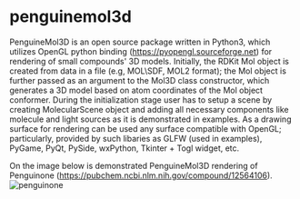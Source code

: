 # penguinemol3d
PenguineMol3D is an open source package written in Python3, which utilizes OpenGL python binding (https://pyopengl.sourceforge.net) for rendering of small compounds' 3D models. Initially, the RDKit Mol object is created from data in a file (e.g, MOL\SDF, MOL2 format); the Mol object is further passed as an argument to the Mol3D class constructor, which generates a 3D model based on atom coordinates of the Mol object conformer. During the initialization stage user has to setup a scene by creating MolecularScene object and adding all necessary components like molecule and light sources as it is demonstrated in examples. As a drawing surface for rendering can be used any surface compatible with OpenGL; particularly, provided by such libaries as GLFW (used in examples), PyGame, PyQt, PySide, wxPython, Tkinter + Togl widget, etc.

On the image below is demonstrated PenguineMol3D rendering of Penguinone (https://pubchem.ncbi.nlm.nih.gov/compound/12564106).
![penguinone](https://github.com/YevhenKustovskiy/penguinemol3d/assets/136888021/cf8c5e3c-55bb-4759-8688-b85b7a180a86)
